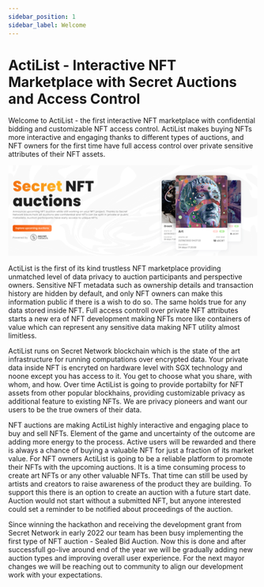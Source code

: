 ```yaml
---
sidebar_position: 1
sidebar_label: Welcome
---
```


# ActiList - Interactive NFT Marketplace with Secret Auctions and Access Control

Welcome to ActiList - the first interactive NFT marketplace with confidential bidding and customizable NFT access control. ActiList makes buying NFTs more interactive and engaging thanks to different types of auctions, and NFT owners for the first time have full access control over private sensitive attributes of their NFT assets. 

![Intro banner](./banner.png)

ActiList is the first of its kind trustless NFT marketplace providing unmatched level of data privacy to auction participants and perspective owners. Sensitive NFT metadata such as ownership details and transaction history are hidden by default, and only NFT owners can make this information public if there is a wish to do so. The same holds true for any data stored inside NFT. Full access controll over private NFT attributes starts a new era of NFT development making NFTs more like containers of value which can represent any sensitive data making NFT utility almost limitless.

ActiList runs on Secret Network blockchain which is the state of the art infrastructure for running computations over encrypted data. Your private data inside NFT is encryted on hardware level with SGX technology and noone except you has access to it. You get to choose what you share, with whom, and how. Over time ActiList is going to provide portabilty for NFT assets from other popular blockhains, providing customizable privacy as additional feature to existing NFTs. We are privacy pioneers and want our users to be the true owners of their data. 

NFT auctions are making ActiList highly interactive and engaging place to buy and sell NFTs. Element of the game and uncertainty of the outcome are adding more energy to the process. Active users will be rewarded and there is always a chance of buying a valuable NFT for just a fraction of its market value. For NFT owners ActiList is going to be a reliable platform to promote their NFTs with the upcoming auctions. It is a time consuming process to create art NFTs or any other valuable NFTs. That time can still be used by artists and creators to raise awareness of the product they are building. To support this there is an option to create an auction with a future start date. Auction would not start without a submitted NFT, but anyone interested could set a reminder to be notified about proceedings of the auction.

Since winning the hackathon and receiving the development grant from Secret Network in early 2022 our team has been busy implementing the first type of NFT auction - Sealed Bid Auction. Now this is done and after successfull go-live around end of the year we will be gradually adding new auction types and improving overall user experience. For the next mayor changes we will be reaching out to community to align our development work with your expectations.




